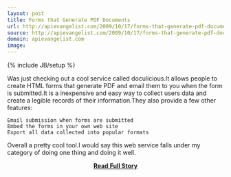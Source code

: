 ```yaml
---
layout: post
title: Forms that Generate PDF Documents
url: http://apievangelist.com/2009/10/17/forms-that-generate-pdf-documents/
source: http://apievangelist.com/2009/10/17/forms-that-generate-pdf-documents/
domain: apievangelist.com
image: 
---
```

{% include JB/setup %}<p>Was just checking out a cool service called doculicious.It allows people to create HTML forms that generate PDF and email them to you when the form is submitted.It is a inexpensive and easy way to collect users data and create a legible records of their information.They also provide a few other features:

	Email submission when forms are submitted
	Embed the forms in your own web site
	Export all data collected into popular formats

Overall a pretty cool tool.I would say this web service falls under my category of doing one thing and doing it well.</p>
<center><p><a href="http://apievangelist.com/2009/10/17/forms-that-generate-pdf-documents/" style='padding:25px; font-sze:18px; font-weight: bold;'>Read Full Story</a></p></center>

